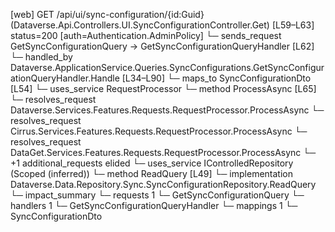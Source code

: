 [web] GET /api/ui/sync-configuration/{id:Guid}  (Dataverse.Api.Controllers.UI.SyncConfigurationController.Get)  [L59–L63] status=200 [auth=Authentication.AdminPolicy]
  └─ sends_request GetSyncConfigurationQuery -> GetSyncConfigurationQueryHandler [L62]
    └─ handled_by Dataverse.ApplicationService.Queries.SyncConfigurations.GetSyncConfigurationQueryHandler.Handle [L34–L90]
      └─ maps_to SyncConfigurationDto [L54]
      └─ uses_service RequestProcessor
        └─ method ProcessAsync [L65]
          └─ resolves_request Dataverse.Services.Features.Requests.RequestProcessor.ProcessAsync
          └─ resolves_request Cirrus.Services.Features.Requests.RequestProcessor.ProcessAsync
          └─ resolves_request DataGet.Services.Features.Requests.RequestProcessor.ProcessAsync
          └─ +1 additional_requests elided
      └─ uses_service IControlledRepository<SyncConfiguration> (Scoped (inferred))
        └─ method ReadQuery [L49]
          └─ implementation Dataverse.Data.Repository.Sync.SyncConfigurationRepository.ReadQuery
  └─ impact_summary
    └─ requests 1
      └─ GetSyncConfigurationQuery
    └─ handlers 1
      └─ GetSyncConfigurationQueryHandler
    └─ mappings 1
      └─ SyncConfigurationDto

